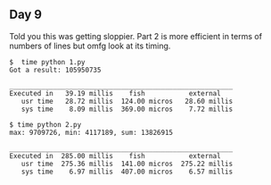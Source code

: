 ## Day 9

Told you this was getting sloppier. Part 2 is more efficient in terms of numbers of lines but omfg look at its timing. 

```
$  time python 1.py
Got a result: 105950735

________________________________________________________
Executed in   39.19 millis    fish           external
   usr time   28.72 millis  124.00 micros   28.60 millis
   sys time    8.09 millis  369.00 micros    7.72 millis
```

```
$ time python 2.py
max: 9709726, min: 4117189, sum: 13826915

________________________________________________________
Executed in  285.00 millis    fish           external
   usr time  275.36 millis  141.00 micros  275.22 millis
   sys time    6.97 millis  407.00 micros    6.57 millis
```
